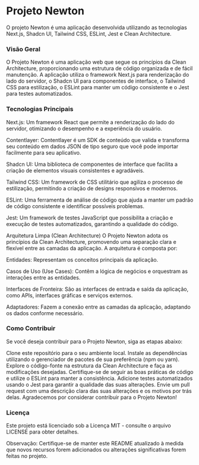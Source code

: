 # Projeto Newton

O projeto Newton é uma aplicação desenvolvida utilizando as tecnologias Next.js, Shadcn UI, Tailwind CSS, ESLint, Jest e Clean Architecture.

### Visão Geral

O Projeto Newton é uma aplicação web que segue os princípios da Clean Architecture, proporcionando uma estrutura de código organizada e de fácil manutenção. A aplicação utiliza o framework Next.js para renderização do lado do servidor, o Shadcn UI para componentes de interface, o Tailwind CSS para estilização, o ESLint para manter um código consistente e o Jest para testes automatizados.

### Tecnologias Principais

Next.js: Um framework React que permite a renderização do lado do servidor, otimizando o desempenho e a experiência do usuário.

Contentlayer: Contentlayer é um SDK de conteúdo que valida e transforma seu conteúdo em dados JSON de tipo seguro que você pode importar facilmente para seu aplicativo.

Shadcn UI: Uma biblioteca de componentes de interface que facilita a criação de elementos visuais consistentes e agradáveis.

Tailwind CSS: Um framework de CSS utilitário que agiliza o processo de estilização, permitindo a criação de designs responsivos e modernos.

ESLint: Uma ferramenta de análise de código que ajuda a manter um padrão de código consistente e identificar possíveis problemas.

Jest: Um framework de testes JavaScript que possibilita a criação e execução de testes automatizados, garantindo a qualidade do código.

Arquitetura Limpa (Clean Architecture)
O Projeto Newton adota os princípios da Clean Architecture, promovendo uma separação clara e flexível entre as camadas da aplicação. A arquitetura é composta por:

Entidades: Representam os conceitos principais da aplicação.

Casos de Uso (Use Cases): Contêm a lógica de negócios e orquestram as interações entre as entidades.

Interfaces de Fronteira: São as interfaces de entrada e saída da aplicação, como APIs, interfaces gráficas e serviços externos.

Adaptadores: Fazem a conexão entre as camadas da aplicação, adaptando os dados conforme necessário.

### Como Contribuir

Se você deseja contribuir para o Projeto Newton, siga as etapas abaixo:

Clone este repositório para o seu ambiente local.
Instale as dependências utilizando o gerenciador de pacotes de sua preferência (npm ou yarn).
Explore o código-fonte na estrutura da Clean Architecture e faça as modificações desejadas.
Certifique-se de seguir as boas práticas de código e utilize o ESLint para manter a consistência.
Adicione testes automatizados usando o Jest para garantir a qualidade das suas alterações.
Envie um pull request com uma descrição clara das suas alterações e os motivos por trás delas.
Agradecemos por considerar contribuir para o Projeto Newton!

### Licença

Este projeto está licenciado sob a Licença MIT - consulte o arquivo LICENSE para obter detalhes.

Observação: Certifique-se de manter este README atualizado à medida que novos recursos forem adicionados ou alterações significativas forem feitas no projeto.
